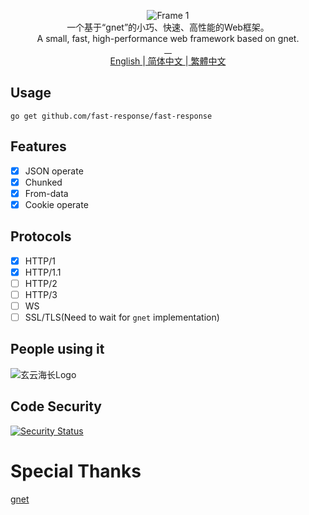 <!--suppress HtmlDeprecatedAttribute -->
<p align="center">
<img src="https://github.com/fast-response/fast-response/assets/92655031/f7c68680-1db6-4a10-b133-f5d148871009" alt="Frame 1" style="max-width: 100%;">
<br />
一个基于“gnet”的小巧、快速、高性能的Web框架。
<br />
A small, fast, high-performance web framework based on gnet.
<br />
<a href="https://pkg.go.dev/github.com/fast-response/fast-response" rel="nofollow">
  <img src="https://img.shields.io/badge/go.dev-docs-007d9c?logo=go&amp;logoColor=white&amp;style=flat-square" style="max-width: 100%;" alt="">
</a>
<a target="_blank" rel="noopener noreferrer nofollow" href=https://go.dev">
  <img src="https://img.shields.io/badge/go-%3E%3D1.17-30dff3?style=flat-square&amp;logo=go" style="max-width: 100%;" alt="">
</a>
<a href="https://goreportcard.com/report/github.com/fast-response/fast-response" rel="nofollow">
  <img src="https://goreportcard.com/badge/github.com/fast-response/fast-response?style=flat-square" style="max-width: 100%;" alt="">
</a> 
<a href="https://gitter.im/FastResponse/FastResponse?utm_source=badge&amp;utm_medium=badge&amp;utm_campaign=pr-badge&amp;utm_content=body_badge" rel="nofollow">
  <img src="https://badges.gitter.im/repo.svg" style="max-width: 100%;" alt="">
</a>
  <br />
<a href="https://github.com/fast-response/fast-response#readme" rel="nofollow">
  English
</a>|<a href="https://github.com/fast-response/fast-response/blob/main/README.zh-CN.md" rel="nofollow">
  简体中文
</a>|<a href="https://github.com/fast-response/fast-response/blob/main/README.zh-TW.md" rel="nofollow">
  繁體中文
</a>
</p>

## Usage

```shell
go get github.com/fast-response/fast-response
```

## Features

- [X] JSON operate
- [X] Chunked
- [X] From-data
- [X] Cookie operate

## Protocols

- [X] HTTP/1
- [X] HTTP/1.1
- [ ] HTTP/2
- [ ] HTTP/3
- [ ] WS
- [ ] SSL/TLS(Need to wait for `gnet` implementation)

## People using it

![玄云海长Logo](https://github.com/fast-response/fast-response/assets/92655031/6a2d2959-e5a4-4cba-a792-e7ae8f4ea897)

## Code Security

[![Security Status](https://www.murphysec.com/platform3/v31/badge/1693852382114177024.svg)](https://www.murphysec.com/console/report/1693852381963182080/1693852382114177024)

# Special Thanks

[gnet](https://gnet.host)
